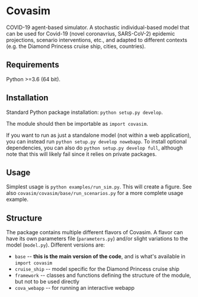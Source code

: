 # Covasim

COVID-19 agent-based simulator. A stochastic individual-based model that can be used for Covid-19 (novel coronavrius, SARS-CoV-2) epidemic projections, scenario interventions, etc., and adapted to different contexts (e.g. the Diamond Princess cruise ship, cities, countries).


## Requirements

Python >=3.6 (64 bit).


## Installation

Standard Python package installation: `python setup.py develop`.

The module should then be importable as `import covasim`.

If you want to run as just a standalone model (not within a web application), you can instead run `python setup.py develop nowebapp`. To install optional dependencies, you can also do `python setup.py develop full`, although note that this will likely fail since it relies on private packages.


## Usage

Simplest usage is `python examples/run_sim.py`. This will create a figure. See also `covasim/covasim/base/run_scenarios.py` for a more complete usage example.


## Structure

The package contains multiple different flavors of Covasim. A flavor can have its own parameters file (`parameters.py`) and/or slight variations to the model (`model.py`). Different versions are:
* `base` -- **this is the main version of the code**, and is what's available in `import covasim`
* `cruise_ship` -- model specific for the Diamond Princess cruise ship
* `framework` -- classes and functions defining the structure of the module, but not to be used directly
* `cova_webapp` -- for running an interactive webapp